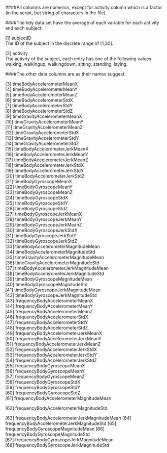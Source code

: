 ####All columns are numerics, except for activity column which is a factor (in the script, but string of characters in the file).

####The tidy data set have the average of each variable for each activity and each subject.

 [1] subjectID        
	The ID of the subject in the discrete range of [1,30].

 [2] activity                                      
 	The activity of the subject, each entry has one of the following values:
	walking, walkingup, walkingdown, sitting, standing, laying.


####The other data columns are as their names suggest.
                                 
 [3] timeBodyAccelerometerMeanX                 
 [4] timeBodyAccelerometerMeanY                 
 [5] timeBodyAccelerometerMeanZ                 
 [6] timeBodyAccelerometerStdX                  
 [7] timeBodyAccelerometerStdY                  
 [8] timeBodyAccelerometerStdZ                  
 [9] timeGravityAccelerometerMeanX              
[10] timeGravityAccelerometerMeanY              
[11] timeGravityAccelerometerMeanZ              
[12] timeGravityAccelerometerStdX               
[13] timeGravityAccelerometerStdY               
[14] timeGravityAccelerometerStdZ               
[15] timeBodyAccelerometerJerkMeanX             
[16] timeBodyAccelerometerJerkMeanY             
[17] timeBodyAccelerometerJerkMeanZ             
[18] timeBodyAccelerometerJerkStdX              
[19] timeBodyAccelerometerJerkStdY              
[20] timeBodyAccelerometerJerkStdZ              
[21] timeBodyGyroscopeMeanX                     
[22] timeBodyGyroscopeMeanY                     
[23] timeBodyGyroscopeMeanZ                     
[24] timeBodyGyroscopeStdX                      
[25] timeBodyGyroscopeStdY                      
[26] timeBodyGyroscopeStdZ                      
[27] timeBodyGyroscopeJerkMeanX                 
[28] timeBodyGyroscopeJerkMeanY                 
[29] timeBodyGyroscopeJerkMeanZ                 
[30] timeBodyGyroscopeJerkStdX                  
[31] timeBodyGyroscopeJerkStdY                  
[32] timeBodyGyroscopeJerkStdZ                  
[33] timeBodyAccelerometerMagnitudeMean         
[34] timeBodyAccelerometerMagnitudeStd          
[35] timeGravityAccelerometerMagnitudeMean      
[36] timeGravityAccelerometerMagnitudeStd       
[37] timeBodyAccelerometerJerkMagnitudeMean     
[38] timeBodyAccelerometerJerkMagnitudeStd      
[39] timeBodyGyroscopeMagnitudeMean             
[40] timeBodyGyroscopeMagnitudeStd              
[41] timeBodyGyroscopeJerkMagnitudeMean         
[42] timeBodyGyroscopeJerkMagnitudeStd          
[43] frequencyBodyAccelerometerMeanX            
[44] frequencyBodyAccelerometerMeanY            
[45] frequencyBodyAccelerometerMeanZ            
[46] frequencyBodyAccelerometerStdX             
[47] frequencyBodyAccelerometerStdY             
[48] frequencyBodyAccelerometerStdZ             
[49] frequencyBodyAccelerometerJerkMeanX        
[50] frequencyBodyAccelerometerJerkMeanY        
[51] frequencyBodyAccelerometerJerkMeanZ        
[52] frequencyBodyAccelerometerJerkStdX         
[53] frequencyBodyAccelerometerJerkStdY         
[54] frequencyBodyAccelerometerJerkStdZ         
[55] frequencyBodyGyroscopeMeanX                
[56] frequencyBodyGyroscopeMeanY                
[57] frequencyBodyGyroscopeMeanZ                
[58] frequencyBodyGyroscopeStdX                 
[59] frequencyBodyGyroscopeStdY                 
[60] frequencyBodyGyroscopeStdZ                 
[61] frequencyBodyAccelerometerMagnitudeMean

[62] frequencyBodyAccelerometerMagnitudeStd

[63] frequencyBodyAccelerometerJerkMagnitudeMean
[64] frequencyBodyAccelerometerJerkMagnitudeStd 
[65] frequencyBodyGyroscopeMagnitudeMean
[66] frequencyBodyGyroscopeMagnitudeStd         
[67] frequencyBodyGyroscopeJerkMagnitudeMean    
[68] frequencyBodyGyroscopeJerkMagnitudeStd 
